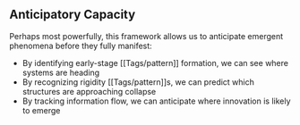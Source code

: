 ## Anticipatory Capacity

Perhaps most powerfully, this framework allows us to anticipate emergent phenomena before they fully manifest:

- By identifying early-stage [[Tags/pattern]] formation, we can see where systems are heading
- By recognizing rigidity [[Tags/pattern]]s, we can predict which structures are approaching collapse
- By tracking information flow, we can anticipate where innovation is likely to emerge